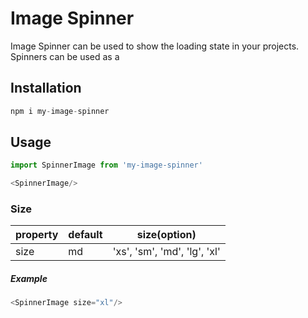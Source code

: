 # Image Spinner

Image Spinner can be used to show the loading state in your projects. Spinners can be used as a

## Installation

```js
npm i my-image-spinner
```

## Usage

```js
import SpinnerImage from 'my-image-spinner'
```

```js
<SpinnerImage/>
```

### Size

| property      | default       | size(option)                  | 
| ------------- | ------------- | -------------                 |
| size          | md            | 'xs', 'sm', 'md', 'lg', 'xl'  |


##### Example

```js
<SpinnerImage size="xl"/>
```